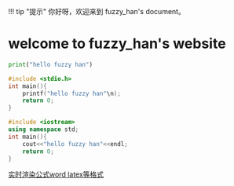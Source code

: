 !!! tip "提示"
    你好呀，欢迎来到 fuzzy_han's document。
# welcome to fuzzy_han's website

```python
print("hello fuzzy han")
```

```c
#include <stdio.h>
int main(){
    printf("hello fuzzy han"\n);
    return 0;
}
```

```cpp
#include <iostream>
using namespace std;
int main(){
    cout<<"hello fuzzy han"<<endl;
    return 0;
}
```
[实时渲染公式word latex等格式](https://snip.mathpix.com/)
<!DOCTYPE html>
<html>
<head>
    <meta charset="UTF-8">
    <title>User Feature Visualization</title>
    <script src="https://cdn.jsdelivr.net/npm/echarts@5.4.3/dist/echarts.min.js"></script>
</head>
<body>
    <div id="chart" style="width: 800px; height: 400px;"></div>
    <script type="text/javascript">
        var chartDom = document.getElementById('chart');
        var myChart = echarts.init(chartDom);
        var option;

        option = {
            title: {
                text: 'User Feature Analysis'
            },
            tooltip: {
                trigger: 'axis',
                axisPointer: {
                    type: 'shadow'
                }
            },
            legend: {
                data: ['Active Days Ratio', 'Last Active Interval (days)', 'Avg Daily Interactions']
            },
            xAxis: {
                type: 'category',
                data: ['U9', 'U22405', 'U16', 'U48420']
            },
            yAxis: {
                type: 'value'
            },
            series: [
                {
                    name: 'Active Days Ratio',
                    type: 'bar',
                    data: [0.5, 0.6, 0.4, 0.7],
                    itemStyle: { color: '#5470c6' }
                },
                {
                    name: 'Last Active Interval (days)',
                    type: 'bar',
                    data: [5, 3, 7, 2],
                    itemStyle: { color: '#91cc75' }
                },
                {
                    name: 'Avg Daily Interactions',
                    type: 'bar',
                    data: [2.5, 3.0, 1.8, 4.0],
                    itemStyle: { color: '#fac858' }
                }
            ]
        };

        myChart.setOption(option);
    </script>
</body>
</html>
<!-- <span id="busuanzi_container_page_pv">本文总阅读量<span id="busuanzi_value_page_pv"></span>次</span> -->
<span id="busuanzi_container_site_uv">本站总访客数<span id="busuanzi_value_site_uv"></span>次</span>
